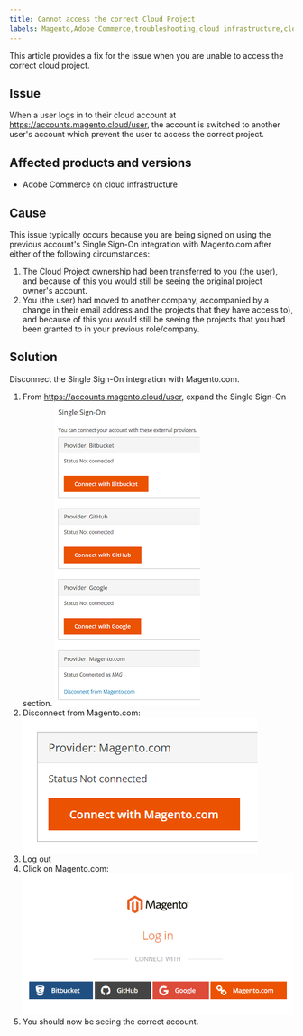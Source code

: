 ```yaml
---
title: Cannot access the correct Cloud Project
labels: Magento,Adobe Commerce,troubleshooting,cloud infrastructure,cloud project,account switched,access,Single Sign-On,Magento.com
---
```


This article provides a fix for the issue when you are unable to access the correct cloud project.

## Issue

When a user logs in to their cloud account at https://accounts.magento.cloud/user, the account is switched to another user's account which prevent the user to access the correct project.

## Affected products and versions

* Adobe Commerce on cloud infrastructure

## Cause

This issue typically occurs because you are being signed on using the previous account's Single Sign-On integration with Magento.com after either of the following circumstances:

1. The Cloud Project ownership had been transferred to you (the user), and because of this you would still be seeing the original project owner's account.
1. You (the user) had moved to another company, accompanied by a change in their email address and the projects that they have access to), and because of this you would still be seeing the projects that you had been granted to in your previous role/company.

## Solution

Disconnect the Single Sign-On integration with Magento.com.

1. From https://accounts.magento.cloud/user, expand the Single Sign-On section.
![single-sign-on](assets/single-sign-on.png)
1. Disconnect from Magento.com:
![Disconnect from Magento.com](assets/disconnect-from-magento-com.png)
1. Log out
1. Click on Magento.com:
![Magento.com](assets/magento-com.png)
1. You should now be seeing the correct account.
